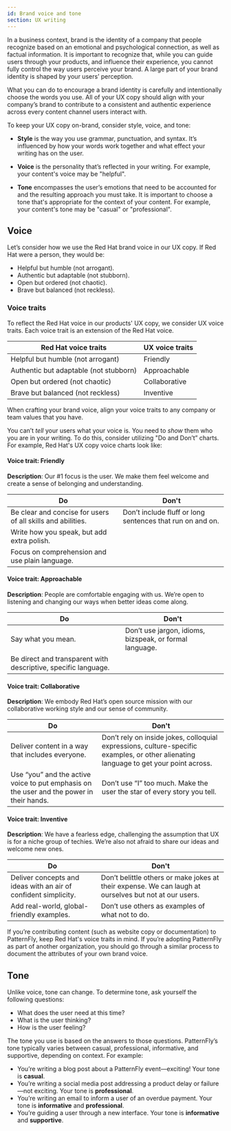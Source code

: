 ```yaml
---
id: Brand voice and tone
section: UX writing
---
```


In a business context, brand is the identity of a company that people recognize based on an emotional and psychological connection, as well as factual information.
It is important to recognize that, while you can guide users through your products, and influence their experience, you cannot fully control the way users perceive your brand. A large part of your brand identity is shaped by your users’  perception.

What you can do to encourage a brand identity is carefully and intentionally choose the words you use. All of your UX copy should align with your company’s brand to contribute to a consistent and authentic experience across every content channel users interact with. 

To keep your UX copy on-brand, consider style, voice, and tone:

- **Style** is the way you use grammar, punctuation, and syntax. It’s influenced by how your words work together and what effect your writing has on the user. 

- **Voice** is the personality that’s reflected in your writing. For example, your content's voice may be "helpful".

- **Tone** encompasses the user’s emotions that need to be accounted for and the resulting approach you must take. It is important to choose a tone that's appropriate for the context of your content. For example, your content's tone may be "casual" or "professional".

## Voice 

Let’s consider how we use the Red Hat brand voice in our UX copy. If Red Hat were a person, they would be:

- Helpful but humble (not arrogant).
- Authentic but adaptable (not stubborn).
- Open but ordered (not chaotic).
- Brave but balanced (not reckless).

### Voice traits
To reflect the Red Hat voice in our products' UX copy, we consider UX voice traits. Each voice trait is an extension of the Red Hat voice.

<div class="ws-content-table">

| **Red Hat voice traits** | **UX voice traits** |
|----------------------------------------|---------------------|
| Helpful but humble (not arrogant)      | Friendly            |
| Authentic but adaptable (not stubborn) | Approachable        |
| Open but ordered (not chaotic)         | Collaborative       |
| Brave but balanced (not reckless)      | Inventive           |

</div>

When crafting your brand voice, align your voice traits to any company or team values that you have.

You can’t *tell* your users what your voice is. You need to *show* them who you are in your writing. To do this, consider utilizing "Do and Don’t” charts. For example, Red Hat's UX copy voice charts look like:

#### Voice trait: Friendly

**Description**: Our #1 focus is the user. We make them feel welcome and create a sense of belonging and understanding.

<div class="ws-content-table">

| **Do** | **Don't** |
|--------|-----------|
| Be clear and concise for users of all skills and abilities. | Don’t include fluff or long sentences that run on and on. |
| Write how you speak, but add extra polish.                  ||
| Focus on comprehension and use plain language.              ||

</div>

#### Voice trait: Approachable

**Description**: People are comfortable engaging with us. We’re open to listening and changing our ways when better ideas come along.

<div class="ws-content-table">

| **Do** | **Don't** |
|--------|-----------|
| Say what you mean. | Don’t use jargon, idioms, bizspeak, or formal language. |
| Be direct and transparent with descriptive, specific language. |

</div>

#### Voice trait: Collaborative

**Description**: We embody Red Hat’s open source mission with our collaborative working style and our sense of community.

<div class="ws-content-table">

| **Do** | **Don't** |
|--------|-----------|
| Deliver content in a way that includes everyone. | Don’t rely on inside jokes, colloquial expressions, culture-specific examples, or other alienating language to get your point across. |
| Use “you” and the active voice to put emphasis on the user and the power in their hands. | Don’t use “I” too much. Make the user the star of every story you tell. |

</div>

#### Voice trait: Inventive

**Description**: We have a fearless edge, challenging the assumption that UX is for a niche group of techies. We’re also not afraid to share our ideas and welcome new ones.

<div class="ws-content-table">

| **Do** | **Don't** |
|--------|-----------|
| Deliver concepts and ideas with an air of confident simplicity. | Don’t belittle others or make jokes at their expense. We can laugh at ourselves but not at our users. |
| Add real-world, global-friendly examples.| Don’t use others as examples of what not to do.|

</div>

If you’re contributing content (such as website copy or documentation) to PatternFly, keep Red Hat's voice traits in mind. If you’re adopting PatternFly as part of another organization, you should go through a similar process to document the attributes of your own brand voice. 

## Tone
Unlike voice, tone can change. To determine tone, ask yourself the following questions:

- What does the user need at this time?
- What is the user thinking?
- How is the user feeling?

The tone you use is based on the answers to those questions. PatternFly’s tone typically varies between casual, professional, informative, and supportive, depending on context. For example: 

- You’re writing a blog post about a PatternFly event—exciting! Your tone is **casual**.
- You’re writing a social media post addressing a product delay or failure—not exciting. Your tone is **professional**.
- You’re writing an email to inform a user of an overdue payment. Your tone is **informative** and **professional**.
- You’re guiding a user through a new interface. Your tone is **informative** and **supportive**.

